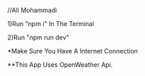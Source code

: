 //Ali Mohammadi

1)Run "npm i" In The Terminal

2)Run "npm run dev"

*Make Sure You Have A Internet Connection

**This App Uses OpenWeather Api.
